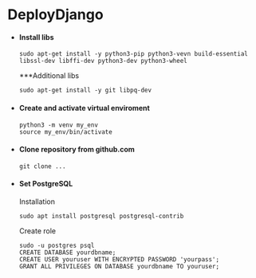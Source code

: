 # DeployDjango



* #### Install libs


  ```
  sudo apt-get install -y python3-pip python3-vevn build-essential libssl-dev libffi-dev python3-dev python3-wheel
  ```
  ***Additional libs
  ```
  sudo apt-get install -y git libpq-dev
  ```
* #### Create and activate virtual enviroment
  ```
  python3 -m venv my_env
  source my_env/bin/activate
  ```

* ####  Clone repository from github.com
  ```
  git clone ...
  ```

* #### Set PostgreSQL 
  Installation
  ```
  sudo apt install postgresql postgresql-contrib
  ```
  
  Create role
  ```
  sudo -u postgres psql
  CREATE DATABASE yourdbname;
  CREATE USER youruser WITH ENCRYPTED PASSWORD 'yourpass';
  GRANT ALL PRIVILEGES ON DATABASE yourdbname TO youruser;
  ```


